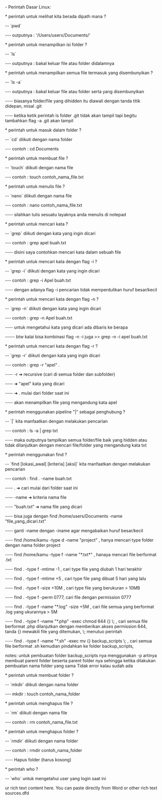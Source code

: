 \- Perintah Dasar Linux:

\* perintah untuk melihat kita berada dipath mana ?

\-- \`pwd\`

\--- outputnya : '/Users/userx/Documents/'

  

\* perintah untuk menampilkan isi folder ?

\-- \`ls\`

\--- outputnya : bakal keluar file atau folder didalamnya

  

\* perintah untuk menampilkan semua file termasuk yang disembunyikan ?

\-- \`ls -a\`

\--- outputnya : bakal keluar file atau folder serta yang disembunyikan

\---- biasanya folder/file yang dihidden itu diawali dengan tanda titik didepan, misal .git

\---- ketika ketik perintah ls folder .git tidak akan tampil tapi begitu tambahkan flag -a .git akan tampil

  

\* perintah untuk masuk dalam folder ?

\-- \`cd\` diikuti dengan nama folder

\--- contoh : cd Documents

  

\* perintah untuk membuat file ?

\-- \`touch\` diikuti dengan nama file

\--- contoh : touch contoh\_nama\_file.txt

  

\* perintah untuk menulis file ?

\-- \`nano\` diikuti dengan nama file

\--- contoh : nano contoh\_nama\_file.txt

\---- silahkan tulis sesuatu layaknya anda menulis di notepad

  

\* perintah untuk mencari kata ?

\-- \`grep\` diikuti dengan kata yang ingin dicari

\--- contoh : grep apel buah.txt

\---- disini saya contohkan mencari kata dalam sebuah file

  

\* perintah untuk mencari kata dengan flag -i ?

\-- \`grep -i\` diikuti dengan kata yang ingin dicari

\--- contoh : grep -i Apel buah.txt

\---- dengan adanya flag -i pencarian tidak memperdulikan huruf besar/kecil

  

\* perintah untuk mencari kata dengan flag -n ?

\-- \`grep -n\` diikuti dengan kata yang ingin dicari

\--- contoh : grep -n Apel buah.txt

\---- untuk mengetahui kata yang dicari ada dibaris ke berapa

\----- btw kalai bisa kombinasi flag -n -i juga >> grep -n -i apel buah.txt

  

\* perintah untuk mencari kata dengan flag -r ?

\-- \`grep -r\` diikuti dengan kata yang ingin dicari

\--- contoh : grep -r "apel" .

\---- -r ➜ recursive (cari di semua folder dan subfolder)

\---- ➜ "apel" kata yang dicari

\---- ➜ . mulai dari folder saat ini

\---- akan menampilkan file yang mengandung kata apel

  

\* perintah menggunakan pipeline "|" sebagai penghubung ?

\-- \`|\` kita manfaatkan dengan melakukan pencarian

\--- contoh : ls -a | grep txt

\---- maka outputnya tampilkan semua folder/file baik yang hidden atau tidak dilanjutkan dengan mencari file/folder yang mengandung kata txt

  

\* perintah menggunakan find ?

\-- \`find \[lokasi\_awal\] \[kriteria\] \[aksi\]\` kita manfaatkan dengan melakukan pencarian

\--- contoh : find . -name buah.txt

\---- . ➜ cari mulai dari folder saat ini

\---- -name ➜ kriteria nama file

\---- "buah.txt" ➜ nama file yang dicari

\---- bisa juga dengan find /home/users/Documents -name "file\_yang\_dicari.txt"

\---- ganti -name dengan -iname agar mengabaikan huruf besar/kecil

\---- find /home/kamu -type d -name "project" , hanya mencari type folder dengan nama folder project

\---- find /home/kamu -type f -name "\*.txt\*" , hanaya mencari file berformat .txt

\---- find . -type f -mtime -1 , cari type file yang diubah 1 hari terakhir

\---- find . -type f -mtime +5 , cari type file yang dibuat 5 hari yang lalu

\---- find . -type f -size +10M , cari type file yang berukuran > 10MB

\---- find . -type f -perm 0777, cari file dengan permission 0777

\---- find . -type f -name "\*.log" -size +5M , cari file semua yang berformat .log yang ukurannya > 5M

\---- find . -type f -name "\*.php" -exec chmod 644 {} \\; , cari semua file berformat .php dilanjutkan dengan memberikan akses permission 644, tanda {} mewakili file yang ditemukan, \\; menutuo perintah

\---- find . -type f -name "\*.sh" -exec mv {} backup\_scripts \\; , cari semua file berformat .sh kemudian pindahkan ke folder backup\_scripts,

notes: untuk pembuatan folder backup\_scripts nya menggunakan -p artinya membuat parent folder beserta parent folder nya sehingga ketika dilakukan pembuatan nama folder yang sama Tidak error kalau sudah ada

  

\* perintah untuk membuat folder ?

\-- \`mkdir\` diikuti dengan nama folder

\--- mkdir : touch contoh\_nama\_folder

  

\* perintah untuk menghapus file ?

\-- \`rm\` diikuti dengan nama file

\--- contoh : rm contoh\_nama\_file.txt

  

\* perintah untuk menghapus folder ?

\-- \`rmdir\` diikuti dengan nama folder

\--- contoh : rmdir contoh\_nama\_folder

\---- Hapus folder (harus kosong)

  

\* perintah who ?

\-- \`who\` untuk mengetahui user yang login saat ini

ur rich text content here. You can paste directly from Word or other rich text sources.dfd